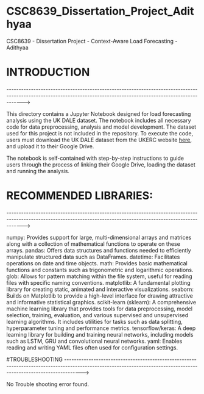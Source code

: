 # CSC8639_Dissertation_Project_Adithyaa
CSC8639 - Dissertation Project - Context-Aware Load Forecasting - Adithyaa

# INTRODUCTION
------------------------------------------------------------------------------------------------------------------------------------------------------------------->

This directory contains a Jupyter Notebook designed for load forecasting analysis using the UK DALE dataset. The notebook includes all necessary code for data preprocessing, analysis and model development. The dataset used for this project is not included in the repository. To execute the code, users must download the UK DALE dataset from the UKERC website [here](https://ukerc.rl.ac.uk/cgi-bin/dataDiscover.pl?Action=detail&dataid=7d78f943-f9fe-413b-af52-1816f9d968b0&STerm=UK-DALE&SScope=&GoAct=&AFull=4&AllFilters=&RandKey=&TotHead=TOTHEAD), and upload it to their Google Drive.

The notebook is self-contained with step-by-step instructions to guide users through the process of linking their Google Drive, loading the dataset and running the analysis.

# RECOMMENDED LIBRARIES:
------------------------------------------------------------------------------------------------------------------------------------------------------------------->

numpy: Provides support for large, multi-dimensional arrays and matrices along with a collection of mathematical functions to operate on these arrays.
pandas: Offers data structures and functions needed to efficiently manipulate structured data such as DataFrames.
datetime: Facilitates operations on date and time objects.
math: Provides basic mathematical functions and constants such as trigonometric and logarithmic operations.
glob: Allows for pattern matching within the file system, useful for reading files with specific naming conventions.
matplotlib: A fundamental plotting library for creating static, animated and interactive visualizations.
seaborn: Builds on Matplotlib to provide a high-level interface for drawing attractive and informative statistical graphics.
scikit-learn (sklearn): A comprehensive machine learning library that provides tools for data preprocessing, model selection, training, evaluation, and various supervised and unsupervised learning algorithms. It includes utilities for tasks such as data splitting, hyperparameter tuning and performance metrics.
tensorflow/keras: A deep learning library for building and training neural networks, including models such as LSTM, GRU and convolutional neural networks.
yaml: Enables reading and writing YAML files often used for configuration settings.

#TROUBLESHOOTING
------------------------------------------------------------------------------------------------------------------------------------------------------------------->

No Trouble shooting error found.
